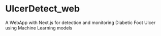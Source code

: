 # UlcerDetect_web
A WebApp with Next.js for detection and monitoring Diabetic Foot Ulcer using Machine Learning models